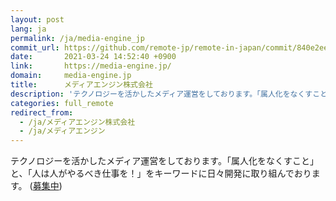 ```yaml
---
layout: post
lang: ja
permalink: /ja/media-engine_jp
commit_url: https://github.com/remote-jp/remote-in-japan/commit/840e2ee14f5b85764cf07dceb706f5f967fd65f6
date:       2021-03-24 14:52:40 +0900
link:       https://media-engine.jp/
domain:     media-engine.jp
title:      メディアエンジン株式会社
description: 'テクノロジーを活かしたメディア運営をしております。「属人化をなくすこと」と、「人は人がやるべき仕事を！」をキーワードに日々開発に取り組んでおります。 (募集中)'
categories: full_remote
redirect_from:
  - /ja/メディアエンジン株式会社
  - /ja/メディアエンジン
---
```


<p>テクノロジーを活かしたメディア運営をしております。「属人化をなくすこと」と、「人は人がやるべき仕事を！」をキーワードに日々開発に取り組んでおります。 (<a href="https://www.wantedly.com/companies/media-engine/projects">募集中</a>)</p>

